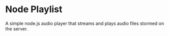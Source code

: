 # Node Playlist

A simple node.js audio player that streams and plays audio files stormed on the server.
